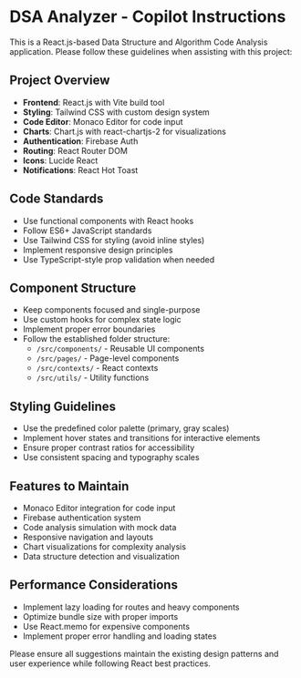 <!-- Use this file to provide workspace-specific custom instructions to Copilot. For more details, visit https://code.visualstudio.com/docs/copilot/copilot-customization#_use-a-githubcopilotinstructionsmd-file -->

# DSA Analyzer - Copilot Instructions

This is a React.js-based Data Structure and Algorithm Code Analysis application. Please follow these guidelines when assisting with this project:

## Project Overview
- **Frontend**: React.js with Vite build tool
- **Styling**: Tailwind CSS with custom design system
- **Code Editor**: Monaco Editor for code input
- **Charts**: Chart.js with react-chartjs-2 for visualizations
- **Authentication**: Firebase Auth
- **Routing**: React Router DOM
- **Icons**: Lucide React
- **Notifications**: React Hot Toast

## Code Standards
- Use functional components with React hooks
- Follow ES6+ JavaScript standards
- Use Tailwind CSS for styling (avoid inline styles)
- Implement responsive design principles
- Use TypeScript-style prop validation when needed

## Component Structure
- Keep components focused and single-purpose
- Use custom hooks for complex state logic
- Implement proper error boundaries
- Follow the established folder structure:
  - `/src/components/` - Reusable UI components
  - `/src/pages/` - Page-level components
  - `/src/contexts/` - React contexts
  - `/src/utils/` - Utility functions

## Styling Guidelines
- Use the predefined color palette (primary, gray scales)
- Implement hover states and transitions for interactive elements
- Ensure proper contrast ratios for accessibility
- Use consistent spacing and typography scales

## Features to Maintain
- Monaco Editor integration for code input
- Firebase authentication system
- Code analysis simulation with mock data
- Responsive navigation and layouts
- Chart visualizations for complexity analysis
- Data structure detection and visualization

## Performance Considerations
- Implement lazy loading for routes and heavy components
- Optimize bundle size with proper imports
- Use React.memo for expensive components
- Implement proper error handling and loading states

Please ensure all suggestions maintain the existing design patterns and user experience while following React best practices.
